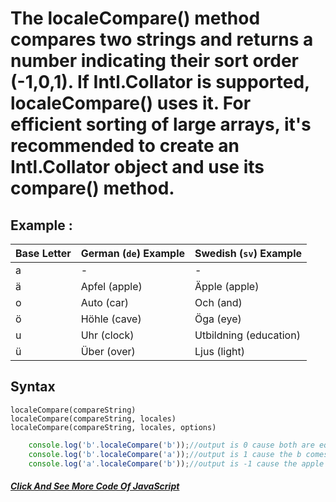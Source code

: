 # The localeCompare() method compares two strings and returns a number indicating their sort order (-1,0,1). If Intl.Collator is supported, localeCompare() uses it. For efficient sorting of large arrays, it's recommended to create an Intl.Collator object and use its compare() method.
## Example :
| Base Letter | German (`de`) Example | Swedish (`sv`) Example |
| ----------- | --------------------- | ---------------------- |
| a           | -                     | -                      |
| ä           | Apfel (apple)         | Äpple (apple)          |
| o           | Auto (car)            | Och (and)              |
| ö           | Höhle (cave)          | Öga (eye)              |
| u           | Uhr (clock)           | Utbildning (education) |
| ü           | Über (over)           | Ljus (light)           |
## Syntax
```
localeCompare(compareString)
localeCompare(compareString, locales)
localeCompare(compareString, locales, options)
```

```javascript
    console.log('b'.localeCompare('b'));//output is 0 cause both are equivalent.
    console.log('b'.localeCompare('a'));//output is 1 cause the b comes after a
    console.log('a'.localeCompare('b'));//output is -1 cause the apple comes before banana
```

##### [Click And See More Code Of JavaScript](../js/15.localeCompare.js)